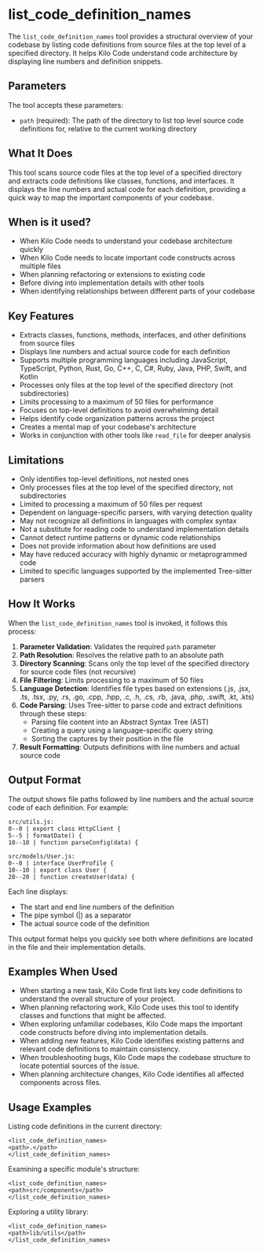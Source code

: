 # list_code_definition_names

The `list_code_definition_names` tool provides a structural overview of your codebase by listing code definitions from source files at the top level of a specified directory. It helps Kilo Code understand code architecture by displaying line numbers and definition snippets.

## Parameters

The tool accepts these parameters:

- `path` (required): The path of the directory to list top level source code definitions for, relative to the current working directory

## What It Does

This tool scans source code files at the top level of a specified directory and extracts code definitions like classes, functions, and interfaces. It displays the line numbers and actual code for each definition, providing a quick way to map the important components of your codebase.

## When is it used?

- When Kilo Code needs to understand your codebase architecture quickly
- When Kilo Code needs to locate important code constructs across multiple files
- When planning refactoring or extensions to existing code
- Before diving into implementation details with other tools
- When identifying relationships between different parts of your codebase

## Key Features

- Extracts classes, functions, methods, interfaces, and other definitions from source files
- Displays line numbers and actual source code for each definition
- Supports multiple programming languages including JavaScript, TypeScript, Python, Rust, Go, C++, C, C#, Ruby, Java, PHP, Swift, and Kotlin
- Processes only files at the top level of the specified directory (not subdirectories)
- Limits processing to a maximum of 50 files for performance
- Focuses on top-level definitions to avoid overwhelming detail
- Helps identify code organization patterns across the project
- Creates a mental map of your codebase's architecture
- Works in conjunction with other tools like `read_file` for deeper analysis

## Limitations

- Only identifies top-level definitions, not nested ones
- Only processes files at the top level of the specified directory, not subdirectories
- Limited to processing a maximum of 50 files per request
- Dependent on language-specific parsers, with varying detection quality
- May not recognize all definitions in languages with complex syntax
- Not a substitute for reading code to understand implementation details
- Cannot detect runtime patterns or dynamic code relationships
- Does not provide information about how definitions are used
- May have reduced accuracy with highly dynamic or metaprogrammed code
- Limited to specific languages supported by the implemented Tree-sitter parsers

## How It Works

When the `list_code_definition_names` tool is invoked, it follows this process:

1. **Parameter Validation**: Validates the required `path` parameter
2. **Path Resolution**: Resolves the relative path to an absolute path
3. **Directory Scanning**: Scans only the top level of the specified directory for source code files (not recursive)
4. **File Filtering**: Limits processing to a maximum of 50 files
5. **Language Detection**: Identifies file types based on extensions (.js, .jsx, .ts, .tsx, .py, .rs, .go, .cpp, .hpp, .c, .h, .cs, .rb, .java, .php, .swift, .kt, .kts)
6. **Code Parsing**: Uses Tree-sitter to parse code and extract definitions through these steps:
   - Parsing file content into an Abstract Syntax Tree (AST)
   - Creating a query using a language-specific query string
   - Sorting the captures by their position in the file
7. **Result Formatting**: Outputs definitions with line numbers and actual source code

## Output Format

The output shows file paths followed by line numbers and the actual source code of each definition. For example:

```
src/utils.js:
0--0 | export class HttpClient {
5--5 | formatDate() {
10--10 | function parseConfig(data) {

src/models/User.js:
0--0 | interface UserProfile {
10--10 | export class User {
20--20 | function createUser(data) {
```

Each line displays:
- The start and end line numbers of the definition
- The pipe symbol (|) as a separator
- The actual source code of the definition

This output format helps you quickly see both where definitions are located in the file and their implementation details.

## Examples When Used

- When starting a new task, Kilo Code first lists key code definitions to understand the overall structure of your project.
- When planning refactoring work, Kilo Code uses this tool to identify classes and functions that might be affected.
- When exploring unfamiliar codebases, Kilo Code maps the important code constructs before diving into implementation details.
- When adding new features, Kilo Code identifies existing patterns and relevant code definitions to maintain consistency.
- When troubleshooting bugs, Kilo Code maps the codebase structure to locate potential sources of the issue.
- When planning architecture changes, Kilo Code identifies all affected components across files.

## Usage Examples

Listing code definitions in the current directory:
```
<list_code_definition_names>
<path>.</path>
</list_code_definition_names>
```

Examining a specific module's structure:
```
<list_code_definition_names>
<path>src/components</path>
</list_code_definition_names>
```

Exploring a utility library:
```
<list_code_definition_names>
<path>lib/utils</path>
</list_code_definition_names>
```
